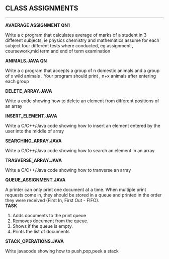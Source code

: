 <h2>CLASS ASSIGNMENTS</h2> <hr/>
<b>AVAERAGE ASSIGNMENT QN1</b><br/>
  <p>   Write a c program that calculates average of marks of a student in 3 different subjects,
        ie physics chemistry and mathematics assume for each subject four
        different tests where conducted, eg assignment , 
        coursework,mid term and end of term examination
  </p>
  <b>ANIMALS.JAVA QN</b><br/>
  <p>
  Write a c program that accepts a group of n domestic animals and a group of x wild  animals . 
  Your program should print , n+x animals after entering each group
  </p>
  <b>DELETE_ARRAY.JAVA</b><br/>
  <p>
     Write a  code showing how to delete an element from 
    different positions of an array
  </p>
   <b>INSERT_ELEMENT.JAVA</b><br/>
   <p>
     Write a C/C++/Java code showing how to insert an element 
     entered by the user into the middle of array
   </p>
   <b>SEARCHING_ARRAY.JAVA</b><br/>
     <p>
       Write a C/C++/Java code showing how to search an element in 
        an array
    </p>
     <b>TRASVERSE_ARRAY.JAVA</b><br/>
     <p>
        Write a C/C++/Java code showing how to tranverse an array
     </p>
      <b>QUEUE_ASSIGNMENT.JAVA</b><br/>
    <p>
     A printer can only print one document at a time. When multiple print requests 
    come in, they should be stored in a queue and printed in the order they were 
    received (First In, First Out - FIFO).<br/>
      <b>TASK</b>
    <ol>
          <li>Adds documents to the print queue</li>
          <li> Removes document from the queue.</li>
           <li>Shows if the queue is empty.</li>
           <li>Prints the list of documents</li></ol>
    </p>
      <b>STACK_OPERATIONS.JAVA</b><br/>
      <p>
        Write javacode showing how to push,pop,peek a stack
      </p>
    
    
   

